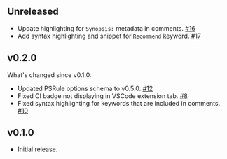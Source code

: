 
## Unreleased

- Update highlighting for `Synopsis:` metadata in comments. [#16](https://github.com/BernieWhite/PSRule-vscode/issues/16)
- Add syntax highlighting and snippet for `Recommend` keyword. [#17](https://github.com/BernieWhite/PSRule-vscode/issues/17)

## v0.2.0

What's changed since v0.1.0:

- Updated PSRule options schema to v0.5.0. [#12](https://github.com/BernieWhite/PSRule-vscode/issues/12)
- Fixed CI badge not displaying in VSCode extension tab. [#8](https://github.com/BernieWhite/PSRule-vscode/issues/8)
- Fixed syntax highlighting for keywords that are included in comments. [#10](https://github.com/BernieWhite/PSRule-vscode/issues/10)

## v0.1.0

- Initial release.
